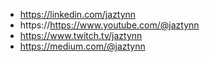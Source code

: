 - https://linkedin.com/jaztynn
- https://https://www.youtube.com/@jaztynn
- https://www.twitch.tv/jaztynn
- https://medium.com/@jaztynn

<!---
jaztynn/jaztynn is a ✨ special ✨ repository because its `README.md` (this file) appears on your GitHub profile.
You can click the Preview link to take a look at your changes.
--->
